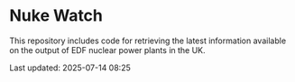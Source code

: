 # Nuke Watch

This repository includes code for retrieving the latest information available on the output of EDF nuclear power plants in the UK.

Last updated: 2025-07-14 08:25